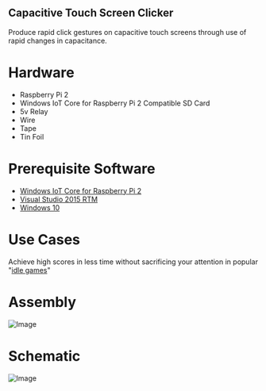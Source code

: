 ## Capacitive Touch Screen Clicker ##
Produce rapid click gestures on capacitive touch screens through use of rapid changes in capacitance.

# Hardware #
- Raspberry Pi 2
- Windows IoT Core for Raspberry Pi 2 Compatible SD Card
- 5v Relay 
- Wire
- Tape
- Tin Foil
 

# Prerequisite Software #
- [Windows IoT Core for Raspberry Pi 2](http://ms-iot.github.io/content/en-US/win10/SetupPCRPI.htm)
- [Visual Studio 2015 RTM](https://www.visualstudio.com/products/vs-2015-product-editions.aspx?WT.mc_id=iot-0000-pdecarlo)
- [Windows 10](https://www.microsoft.com/software-download/windows10?WT.mc_id=iot-0000-pdecarlo) 


# Use Cases #
Achieve high scores in less time without sacrificing your attention in popular "[idle games](https://en.wikipedia.org/wiki/Incremental_game)"

# Assembly #
![Image](https://github.com/toolboc/CapacitiveTouchScreenClicker/blob/master/Assets/assembly.PNG)

# Schematic #
![Image](https://github.com/toolboc/CapacitiveTouchScreenClicker/blob/master/Assets/schematic.PNG)
